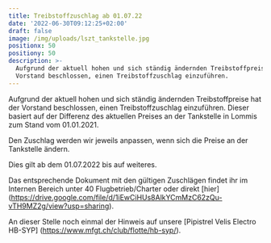 ```yaml
---
title: Treibstoffzuschlag ab 01.07.22
date: '2022-06-30T09:12:25+02:00'
draft: false
image: /img/uploads/lszt_tankstelle.jpg
positionx: 50
positiony: 50
description: >-
  Aufgrund der aktuell hohen und sich ständig ändernden Treibstoffpreise hat der
  Vorstand beschlossen, einen Treibstoffzuschlag einzuführen.
---
```

Aufgrund der aktuell hohen und sich ständig ändernden Treibstoffpreise hat der Vorstand beschlossen, einen Treibstoffzuschlag einzuführen.
Dieser basiert auf der Differenz des aktuellen Preises an der Tankstelle in Lommis zum Stand vom 01.01.2021.

Den Zuschlag werden wir jeweils anpassen, wenn sich die Preise an der Tankstelle ändern.

Dies gilt ab dem 01.07.2022 bis auf weiteres.

Das entsprechende Dokument mit den gültigen Zuschlägen findet ihr im Internen Bereich unter 40 Flugbetrieb/Charter oder direkt [hier] (https://drive.google.com/file/d/1iEwCiHUs8AlkYCmMzC62zQu-vTH9MZ2g/view?usp=sharing).


An dieser Stelle noch einmal der Hinweis auf unsere [Pipistrel Velis Electro HB-SYP] (https://www.mfgt.ch/club/flotte/hb-syp/).
